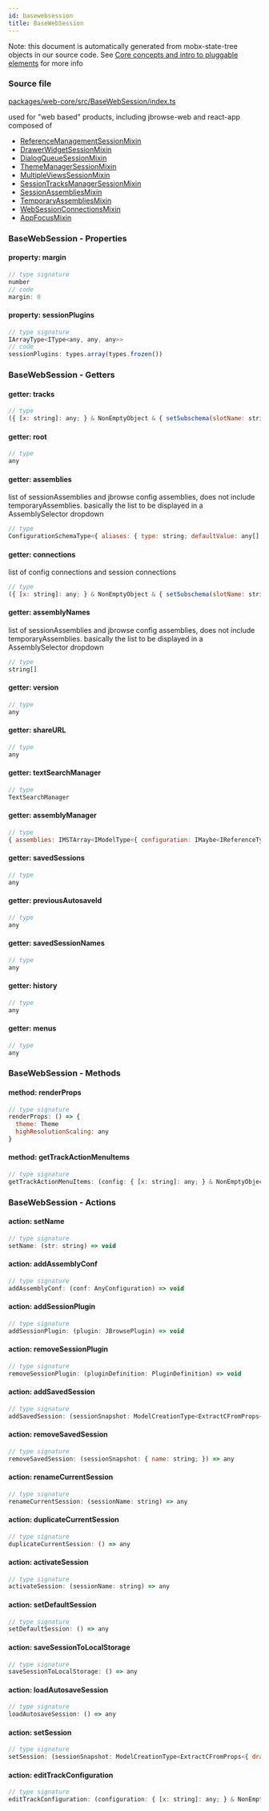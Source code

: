 ```yaml
---
id: basewebsession
title: BaseWebSession
---
```


Note: this document is automatically generated from mobx-state-tree objects in
our source code. See
[Core concepts and intro to pluggable elements](/docs/developer_guide/) for more
info

### Source file

[packages/web-core/src/BaseWebSession/index.ts](https://github.com/GMOD/jbrowse-components/blob/main/packages/web-core/src/BaseWebSession/index.ts)

used for "web based" products, including jbrowse-web and react-app composed of

- [ReferenceManagementSessionMixin](../referencemanagementsessionmixin)
- [DrawerWidgetSessionMixin](../drawerwidgetsessionmixin)
- [DialogQueueSessionMixin](../dialogqueuesessionmixin)
- [ThemeManagerSessionMixin](../thememanagersessionmixin)
- [MultipleViewsSessionMixin](../multipleviewssessionmixin)
- [SessionTracksManagerSessionMixin](../sessiontracksmanagersessionmixin)
- [SessionAssembliesMixin](../sessionassembliesmixin)
- [TemporaryAssembliesMixin](../temporaryassembliesmixin)
- [WebSessionConnectionsMixin](../websessionconnectionsmixin)
- [AppFocusMixin](../appfocusmixin)

### BaseWebSession - Properties

#### property: margin

```js
// type signature
number
// code
margin: 0
```

#### property: sessionPlugins

```js
// type signature
IArrayType<IType<any, any, any>>
// code
sessionPlugins: types.array(types.frozen())
```

### BaseWebSession - Getters

#### getter: tracks

```js
// type
({ [x: string]: any; } & NonEmptyObject & { setSubschema(slotName: string, data: Record<string, unknown>): Record<string, unknown> | ({ [x: string]: any; } & NonEmptyObject & ... & IStateTreeNode<...>); } & IStateTreeNode<...>)[]
```

#### getter: root

```js
// type
any
```

#### getter: assemblies

list of sessionAssemblies and jbrowse config assemblies, does not include
temporaryAssemblies. basically the list to be displayed in a AssemblySelector
dropdown

```js
// type
ConfigurationSchemaType<{ aliases: { type: string; defaultValue: any[]; description: string; }; sequence: AnyConfigurationSchemaType; refNameColors: { type: string; defaultValue: any[]; description: string; }; refNameAliases: ConfigurationSchemaType<...>; cytobands: ConfigurationSchemaType<...>; displayName: { ...; ...
```

#### getter: connections

list of config connections and session connections

```js
// type
({ [x: string]: any; } & NonEmptyObject & { setSubschema(slotName: string, data: Record<string, unknown>): Record<string, unknown> | ({ [x: string]: any; } & NonEmptyObject & { ...; } & IStateTreeNode<...>); } & IStateTreeNode<...>)[]
```

#### getter: assemblyNames

list of sessionAssemblies and jbrowse config assemblies, does not include
temporaryAssemblies. basically the list to be displayed in a AssemblySelector
dropdown

```js
// type
string[]
```

#### getter: version

```js
// type
any
```

#### getter: shareURL

```js
// type
any
```

#### getter: textSearchManager

```js
// type
TextSearchManager
```

#### getter: assemblyManager

```js
// type
{ assemblies: IMSTArray<IModelType<{ configuration: IMaybe<IReferenceType<IAnyType>>; }, { error: unknown; loaded: boolean; loadingP: Promise<void> | undefined; volatileRegions: BasicRegion[] | undefined; refNameAliases: RefNameAliases | undefined; lowerCaseRefNameAliases: RefNameAliases | undefined; cytobands: Feat...
```

#### getter: savedSessions

```js
// type
any
```

#### getter: previousAutosaveId

```js
// type
any
```

#### getter: savedSessionNames

```js
// type
any
```

#### getter: history

```js
// type
any
```

#### getter: menus

```js
// type
any
```

### BaseWebSession - Methods

#### method: renderProps

```js
// type signature
renderProps: () => {
  theme: Theme
  highResolutionScaling: any
}
```

#### method: getTrackActionMenuItems

```js
// type signature
getTrackActionMenuItems: (config: { [x: string]: any; } & NonEmptyObject & { setSubschema(slotName: string, data: Record<string, unknown>): Record<string, unknown> | ({ [x: string]: any; } & NonEmptyObject & { ...; } & IStateTreeNode<...>); } & IStateTreeNode<...>) => ({ ...; } | { ...; })[]
```

### BaseWebSession - Actions

#### action: setName

```js
// type signature
setName: (str: string) => void
```

#### action: addAssemblyConf

```js
// type signature
addAssemblyConf: (conf: AnyConfiguration) => void
```

#### action: addSessionPlugin

```js
// type signature
addSessionPlugin: (plugin: JBrowsePlugin) => void
```

#### action: removeSessionPlugin

```js
// type signature
removeSessionPlugin: (pluginDefinition: PluginDefinition) => void
```

#### action: addSavedSession

```js
// type signature
addSavedSession: (sessionSnapshot: ModelCreationType<ExtractCFromProps<{ drawerPosition: IOptionalIType<ISimpleType<string>, [undefined]>; drawerWidth: IOptionalIType<ISimpleType<number>, [undefined]>; widgets: IMapType<...>; activeWidgets: IMapType<...>; minimized: IOptionalIType<...>; } & ... 8 more ... & { ...; }>>) => any
```

#### action: removeSavedSession

```js
// type signature
removeSavedSession: (sessionSnapshot: { name: string; }) => any
```

#### action: renameCurrentSession

```js
// type signature
renameCurrentSession: (sessionName: string) => any
```

#### action: duplicateCurrentSession

```js
// type signature
duplicateCurrentSession: () => any
```

#### action: activateSession

```js
// type signature
activateSession: (sessionName: string) => any
```

#### action: setDefaultSession

```js
// type signature
setDefaultSession: () => any
```

#### action: saveSessionToLocalStorage

```js
// type signature
saveSessionToLocalStorage: () => any
```

#### action: loadAutosaveSession

```js
// type signature
loadAutosaveSession: () => any
```

#### action: setSession

```js
// type signature
setSession: (sessionSnapshot: ModelCreationType<ExtractCFromProps<{ drawerPosition: IOptionalIType<ISimpleType<string>, [undefined]>; drawerWidth: IOptionalIType<ISimpleType<number>, [undefined]>; widgets: IMapType<...>; activeWidgets: IMapType<...>; minimized: IOptionalIType<...>; } & ... 8 more ... & { ...; }>>) => any
```

#### action: editTrackConfiguration

```js
// type signature
editTrackConfiguration: (configuration: { [x: string]: any; } & NonEmptyObject & { setSubschema(slotName: string, data: Record<string, unknown>): Record<string, unknown> | ({ [x: string]: any; } & NonEmptyObject & ... & IStateTreeNode<...>); } & IStateTreeNode<...>) => void
```

